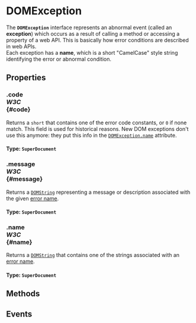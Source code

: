 # DOMException

<div class='overview'><span class="seoSummary">The <code><strong>DOMException</strong></code> interface represents an abnormal event (called an <strong>exception</strong>) which occurs as a result of calling a method or accessing a property of a web API.</span> This is basically how error conditions are described in web APIs.</div>

<div class='overview'>Each exception has a <strong>name</strong>, which is a short "CamelCase" style string identifying the error or abnormal condition.</div>

## Properties

### .code <div class="specs"><i>W3C</i></div> {#code}

Returns a <code>short</code> that contains one of the error code constants, or <code>0</code> if none match. This field is used for historical reasons. New DOM exceptions don't use this anymore: they put this info in the <a href="/en-US/docs/Web/API/DOMException/name" title="The name read-only property of the DOMException interface returns a DOMString that contains one of the strings associated with an error name."><code>DOMException.name</code></a> attribute.

#### **Type**: `SuperDocument`

### .message <div class="specs"><i>W3C</i></div> {#message}

Returns a <a href="/en-US/docs/Web/API/DOMString" title="DOMString is a UTF-16 String. As JavaScript already uses such strings, DOMString is mapped directly to a String."><code>DOMString</code></a> representing a message or description associated with the given <a href="/en-US/docs/Web/API/DOMException#Error_names">error name</a>.

#### **Type**: `SuperDocument`

### .name <div class="specs"><i>W3C</i></div> {#name}

Returns a <a href="/en-US/docs/Web/API/DOMString" title="DOMString is a UTF-16 String. As JavaScript already uses such strings, DOMString is mapped directly to a String."><code>DOMString</code></a> that contains one of the strings associated with an <a href="#Error_names">error name</a>.

#### **Type**: `SuperDocument`

## Methods

## Events
